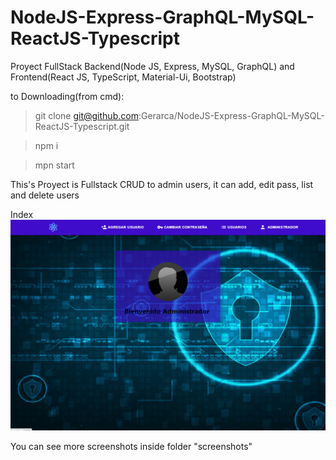 # NodeJS-Express-GraphQL-MySQL-ReactJS-Typescript

Proyect FullStack Backend(Node JS, Express, MySQL, GraphQL) and Frontend(React JS, TypeScript, Material-Ui, Bootstrap)

to Downloading(from cmd):
   
   > git clone git@github.com:Gerarca/NodeJS-Express-GraphQL-MySQL-ReactJS-Typescript.git
    
   > npm i
    
   > mpn start
    
    
This's Proyect is Fullstack CRUD to admin users, it can add, edit pass, list and delete users

Index
<img src="https://github.com/Gerarca/NodeJS-Express-GraphQL-MySQL-ReactJS-Typescript/blob/master/screenshots/index.png" alt="Index" />

You can see more screenshots inside folder "screenshots"


